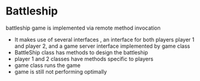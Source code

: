 # Battleship
battleship game is implemented via remote method invocation
- It makes use of several interfaces , an interface for both players player 1 and player 2, and a game server interface implemented by game class
- BattleShip class has methods to design the battleship
- player 1 and 2 classes have methods specific to players
- game class runs the game
- game is still not performing optimally 
